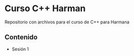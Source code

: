 # Curso C++ Harman

Repositorio con archivos para el curso de C++ para Harmana

## Contenido

- Sesión 1
